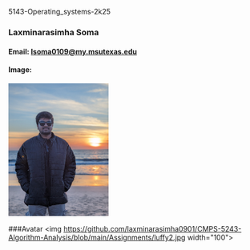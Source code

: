 5143-Operating_systems-2k25
### Laxminarasimha Soma
#### Email: lsoma0109@my.msutexas.edu

#### Image:

<img src= https://github.com/laxminarasimha0901/CMPS-5243-Algorithm-Analysis/blob/main/PXL_20231226_004129745.PORTRAIT.jpg width="200">

###Avatar 
<img https://github.com/laxminarasimha0901/CMPS-5243-Algorithm-Analysis/blob/main/Assignments/luffy2.jpg width="100">

